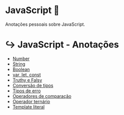 # JavaScript 🚀
Anotações pessoais sobre JavaScript.

# ↪️ JavaScript - Anotações

- [Number](https://github.com/kamilajesus/JavaScript/blob/main/Tipos%20primitivos/number.md)
- [String](https://github.com/kamilajesus/JavaScript/blob/main/Tipos%20primitivos/string.md)
- [Boolean](https://github.com/kamilajesus/JavaScript/blob/main/Tipos%20primitivos/boolean.md)
- [var, let, const](https://github.com/kamilajesus/JavaScript/blob/main/Declarando%20vari%C3%A1veis/var%2C%20let%2C%20const.md)
- [Truthy e Falsy](https://github.com/kamilajesus/JavaScript/blob/main/Declarando%20vari%C3%A1veis/Truthy%20e%20falsy.md)
- [Conversão de tipos](https://github.com/kamilajesus/JavaScript/blob/main/Declarando%20vari%C3%A1veis/convers%C3%A3o%20de%20tipos.md)
- [Tipos de erro](https://github.com/kamilajesus/JavaScript/blob/main/tipos%20de%20erro.md)
- [Operadores de comparação](https://github.com/kamilajesus/JavaScript/blob/main/Operadores/Operadores%20de%20compara%C3%A7%C3%A3o.md)
- [Operador ternário](https://github.com/kamilajesus/JavaScript/blob/main/Operadores/Operador%20Tern%C3%A1rio.md)
- [Template literal]()
